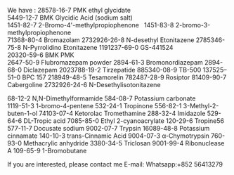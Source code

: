 We have :
28578-16-7  PMK ethyl glycidate  
5449-12-7  BMK Glycidic Acid (sodium salt)	     
1451-82-7  2-Bromo-4'-methylpropiophenone     
1451-83-8  2-bromo-3-methylpropiophenone   
71368-80-4   Bromazolam
2732926-26-8   N-desethyl Etonitazene 
2785346-75-8  N-Pyrrolidino Etonitazene
1191237-69-0   GS-441524           
20320-59-6  BMK   PMK  
2647-50-9  Flubromazepam powder
2894-61-3  Bromonordiazepam
2894-68-0  Diclazepam 
2023788-19-2  Tirzepatide 
885340-08-9    TB-500
137525–51–0 BPC 157
218949-48-5  Tesamorelin 
782487-28-9  Rosiptor
81409-90-7   Cabergoline
2732926-24-6  N-Desethylisotonitazene

68-12-2     N,N-Dimethylformamide 
584-08-7   Potassium carbonate    
1119-51-3   1-bromo-4-pentene
532-24-1   Tropinone
556-82-1   3-Methyl-2-buten-1-ol
74103-07-4   Ketorolac Tromethamine
288-32-4    Imidazole
529-64-6   DL-Tropic acid
7085-85-0   Ethyl 2-cyanoacrylate
120-29-6    Tropine56
577-11-7   Docusate sodium
9002-07-7   Trypsin 
16089-48-8   Potassium cinnamate 
140-10-3    trans-Cinnamic Acid
9004-07-3  α-Chymotrypsin
760-93-0    Methacrylic anhydride
3380-34-5   Triclosan
9001-99-4    Ribonuclease A
109-65-9  1-Bromobutane

If you are interested, please contact me
E-mail: Whatsapp:+852 56413279   
